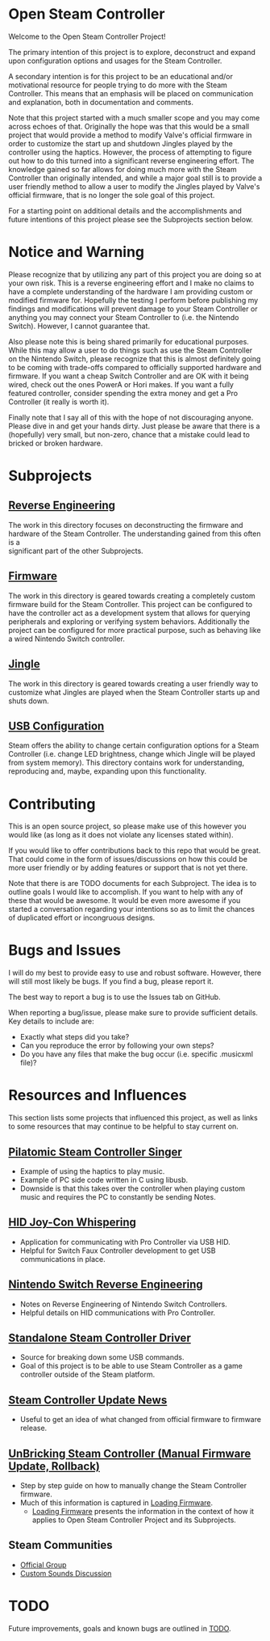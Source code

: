 # Open Steam Controller

Welcome to the Open Steam Controller Project!

The primary intention of this project is to explore, deconstruct and
 expand upon configuration options and usages for the Steam Controller. 

A secondary intention is for this project to be an educational and/or 
 motivational resource for people trying to do more with the Steam Controller.
 This means that an emphasis will be placed on communication and explanation,
 both in documentation and comments. 

Note that this project started with a much smaller scope and you may come across
 echoes of that. Originally the hope was that this would be a small project that
 would provide a method to modify Valve's official firmware in order
 to customize the start up and shutdown Jingles played by the controller using
 the haptics. However, the process of attempting to figure out how to do this
 turned into a significant reverse engineering effort. The knowledge gained so 
 far allows for doing much more with the Steam Controller than originally 
 intended, and while a major goal still is to provide a user friendly method to 
 allow a user to modify the Jingles played by Valve's official firmware, 
 that is no longer the sole goal of this project. 

For a starting point on additional details and the accomplishments and future
 intentions of this project please see the Subprojects section below. 


# Notice and Warning

Please recognize that by utilizing any part of this project you are doing so at
 your own risk. This is a reverse engineering effort and I make no claims to
 have a complete understanding of the hardware I am providing custom or modified
 firmware for. Hopefully the testing I perform before publishing my findings and
 modifications will prevent damage to your Steam Controller or anything you may
 connect your Steam Controller to (i.e. the Nintendo Switch). However, I cannot
 guarantee that. 

Also please note this is being shared primarily for educational purposes. While
 this may allow a user to do things such as use the Steam Controller on the
 Nintendo Switch, please recognize that this is almost definitely going to be
 coming with trade-offs compared to officially supported hardware and firmware.
 If you want a cheap Switch Controller and are OK with it being
 wired, check out the ones PowerA or Hori makes. If you want a fully featured
 controller, consider spending the extra money and get a Pro Controller (it 
 really is worth it).  

Finally note that I say all of this with the hope of not discouraging anyone.
 Please dive in and get your hands dirty. Just please be aware that there is a 
 (hopefully) very small, but non-zero, chance that a mistake could lead to 
 bricked or broken hardware. 


# Subprojects

## [Reverse Engineering](./ReverseEngineering/)

The work in this directory focuses on deconstructing the firmware and hardware
 of the Steam Controller. The understanding gained from this often is a  
 significant part of the other Subprojects. 

## [Firmware](./Firmware/)

The work in this directory is geared towards creating a completely custom firmware
 build for the Steam Controller. This project can be configured to have the
 controller act as a development system that allows for querying peripherals
 and exploring or verifying system behaviors. Additionally the project can
 be configured for more practical purpose, such as behaving like a wired
 Nintendo Switch controller.

## [Jingle](./Jingle)

The work in this directory is geared towards creating a user friendly way to
 customize what Jingles are played when the Steam Controller starts up and 
 shuts down.

## [USB Configuration](./UsbConfiguration)

Steam offers the ability to change certain configuration options for a Steam
 Controller (i.e. change LED brightness, change which Jingle will be played
 from system memory). This directory contains work for understanding, 
 reproducing and, maybe, expanding upon this functionality.


# Contributing

This is an open source project, so please make use of this however you would
 like (as long as it does not violate any licenses stated within). 

If you would like to offer contributions back to this repo that would be great.
 That could come in the form of issues/discussions on how this could be more
 user friendly or by adding features or support that is not yet there. 

Note that there is are TODO documents for each Subproject. The idea
 is to outline goals I would like to accomplish. If you want to help with any of
 these that would be awesome. It would be even more awesome if you started a
 conversation regarding your intentions so as to limit the chances of duplicated
 effort or incongruous designs.


# Bugs and Issues

I will do my best to provide easy to use and robust software. However, there
 will still most likely be bugs. If you find a bug, please report it. 

The best way to report a bug is to use the Issues tab on GitHub. 

When reporting a bug/issue, please make sure to provide sufficient details. Key
 details to include are:
* Exactly what steps did you take?
* Can you reproduce the error by following your own steps?
* Do you have any files that make the bug occur (i.e. specific .musicxml file)?


# Resources and Influences

This section lists some projects that influenced this project, as well as links
 to some resources that may continue to be helpful to stay current on.

## [Pilatomic Steam Controller Singer](https://gitlab.com/Pilatomic/SteamControllerSinger)

* Example of using the haptics to play music.
* Example of PC side code written in C using libusb.
* Downside is that this takes over the controller when playing custom music and requires the PC to constantly be sending Notes.

## [HID Joy-Con Whispering](https://github.com/shinyquagsire23/HID-Joy-Con-Whispering)

* Application for communicating with Pro Controller via USB HID. 
* Helpful for Switch Faux Controller development to get USB communications in place. 

## [Nintendo Switch Reverse Engineering](https://github.com/dekuNukem/Nintendo_Switch_Reverse_Engineering)

* Notes on Reverse Engineering of Nintendo Switch Controllers.
* Helpful details on HID communications with Pro Controller. 

## [Standalone Steam Controller Driver](https://github.com/ynsta/steamcontroller)

* Source for breaking down some USB commands.
* Goal of this project is to be able to use Steam Controller as a game controller outside of the Steam platform. 

## [Steam Controller Update News](http://store.steampowered.com/news/?appids=353370)

* Useful to get an idea of what changed from official firmware to firmware release.

## [UnBricking Steam Controller (Manual Firmware Update, Rollback)](https://steamcommunity.com/sharedfiles/filedetails/?id=572740074)

* Step by step guide on how to manually change the Steam Controller firmware. 
* Much of this information is captured in [Loading Firmware](./LoadingFirmware.md).
    * [Loading Firmware](./LoadingFirmware.md) presents the information in the context of how it applies to Open Steam Controller Project and its Subprojects.

## Steam Communities

* [Official Group](http://steamcommunity.com/games/353370#announcements/detail/901091250587237164)
* [Custom Sounds Discussion](https://steamcommunity.com/app/353370/discussions/0/458607699626517823/)


# TODO

Future improvements, goals and known bugs are outlined in [TODO](./TODO.md).

